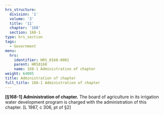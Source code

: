 ```yaml
---
hrs_structure:
  division: '1'
  volume: '3'
  title: '11'
  chapter: '168'
  section: 168-1
type: hrs_section
tags:
  - Government
menu:
  hrs:
    identifier: HRS_0168-0001
    parent: HRS0168
    name: 168-1 Administration of chapter
weight: 64005
title: Administration of chapter
full_title: 168-1 Administration of chapter
---
```

**[§168-1] Administration of chapter.** The board of agriculture in its irrigation water development program is charged with the administration of this chapter. [L 1987, c 306, pt of §2]
